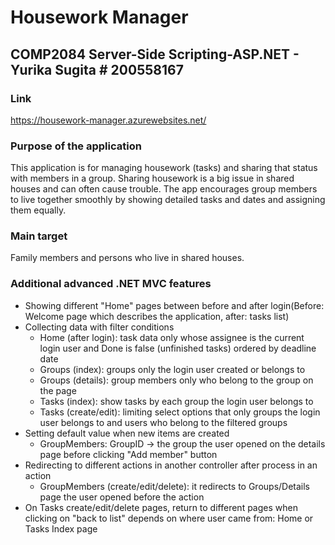 # Housework Manager
## COMP2084 Server-Side Scripting-ASP.NET - Yurika Sugita # 200558167

### Link

https://housework-manager.azurewebsites.net/

### Purpose of the application

This application is for managing housework (tasks) and sharing that status with members in a group.
Sharing housework is a big issue in shared houses and can often cause trouble. The app encourages group members to live together smoothly by showing detailed tasks and dates and assigning them equally.

### Main target

Family members and persons who live in shared houses.

### Additional advanced .NET MVC features

- Showing different "Home" pages between before and after login(Before: Welcome page which describes the application, after: tasks list)
- Collecting data with filter conditions
  - Home (after login): task data only whose assignee is the current login user and Done is false (unfinished tasks) ordered by deadline date
  - Groups (index): groups only the login user created or belongs to
  - Groups (details): group members only who belong to the group on the page
  - Tasks (index): show tasks by each group the login user belongs to
  - Tasks (create/edit): limiting select options that only groups the login user belongs to and users who belong to the filtered groups
- Setting default value when new items are created
  - GroupMembers: GroupID -> the group the user opened on the details page before clicking "Add member" button
- Redirecting to different actions in another controller after process in an action
  - GroupMembers (create/edit/delete): it redirects to Groups/Details page the user opened before the action
- On Tasks create/edit/delete pages, return to different pages when clicking on "back to list" depends on where user came from: Home or Tasks Index page
